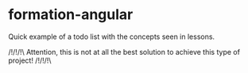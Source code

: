 # formation-angular

Quick example of a todo list with the concepts seen in lessons.

/!\/!\/!\ Attention, this is not at all the best solution to achieve this type of project! /!\/!\/!\